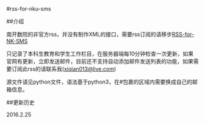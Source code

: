 #rss-for-nku-sms

##介绍

南开数院的非官方rss，并没有制作XML的接口，需要rss订阅的请移步[RSS-for-NK-SMS](https://github.com/Neon4o4/RSS-for-NK-SMS)

只记录了本科生教育和学生工作栏目，在服务器端每10分钟检查一次更新，如果官网有更新，立即发送邮件，目前还不支持自动添加邮件发送列表的功能，如果需要订阅此rss的请联系我(xiqian013@live.com)

源文件请见python文件，语法基于python3，在#包裹的区域内需要换成自己的邮箱信息。

##更新历史

2016.2.25
